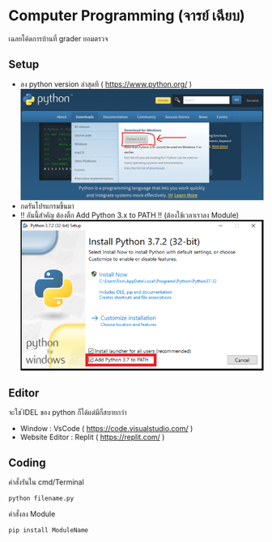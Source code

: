 # Computer Programming  (จารย์ เฉียบ)

เฉลยโค้ดการบ้านที่ grader ยอมตรวจ


## Setup
- ลง python version ล่าสุดที (  https://www.python.org/ )
![alt text](https://raw.githubusercontent.com/thelastcat15/Com-Pro/main/src/Screenshot%202023-09-04%20233247.png)
- กดรันโปรแกรมขึ้นมา
- !! อันนี้สำคัญ ต้องติ้ก Add Python 3.x to PATH  !!     (ต้องใช้เวลาเราลง Module)
![alt text](https://raw.githubusercontent.com/thelastcat15/Com-Pro/main/src/Screenshot%202023-09-04%20233.png)


## Editor
จะใช ้IDEL ของ python ก็ได้แต่มีก็สบายกว่า
- Window : VsCode ( https://code.visualstudio.com/ )
- Website Editor : Replit ( https://replit.com/ )


## Coding

คำสั่งรันใน cmd/Terminal
```python
python filename.py
```
คำสั่งลง Module
```python
pip install ModuleName
```
